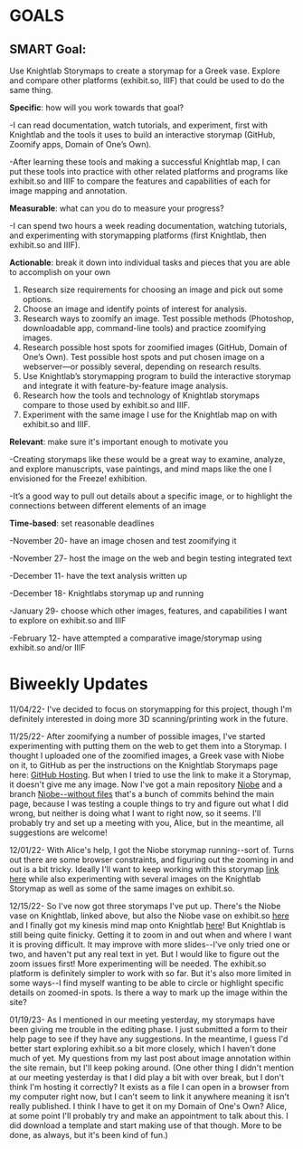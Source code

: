 # GOALS

## SMART Goal: 

Use Knightlab Storymaps to create a storymap for a Greek vase. Explore and compare other platforms (exhibit.so, IIIF) that could be used to do the same thing. 

**Specific**: how will you work towards that goal? 

-I can read documentation, watch tutorials, and experiment, first with Knightlab and the tools it uses to build an interactive storymap (GitHub, Zoomify apps, Domain of One’s Own). 

-After learning these tools and making a successful Knightlab map, I can put these tools into practice with other related platforms and programs like exhibit.so and IIIF to compare the features and capabilities of each for image mapping and annotation. 

**Measurable**: what can you do to measure your progress? 

-I can spend two hours a week reading documentation, watching tutorials, and experimenting with storymapping platforms (first Knightlab, then exhibit.so and IIIF). 

**Actionable**: break it down into individual tasks and pieces that you are able to accomplish on your own 
1. Research size requirements for choosing an image and pick out some options. 
2. Choose an image and identify points of interest for analysis. 
3. Research ways to zoomify an image. Test possible methods (Photoshop, downloadable app, command-line tools) and practice zoomifying images. 
4. Research possible host spots for zoomified images (GitHub, Domain of One’s Own). Test possible host spots and put chosen image on a webserver—or possibly several, depending on research results. 
5. Use Knightlab’s storymapping program to build the interactive storymap and integrate it with feature-by-feature image analysis. 
6. Research how the tools and technology of Knightlab storymaps compare to those used by exhibit.so and IIIF. 
7. Experiment with the same image I use for the Knightlab map on with exhibit.so and IIIF.   

**Relevant**: make sure it's important enough to motivate you 

-Creating storymaps like these would be a great way to examine, analyze, and explore manuscripts, vase paintings, and mind maps like the one I envisioned for the Freeze! exhibition.

-It’s a good way to pull out details about a specific image, or to highlight the connections between different elements of an image
  
**Time-based**: set reasonable deadlines

-November 20- have an image chosen and test zoomifying it 

-November 27- host the image on the web and begin testing integrated text

-December 11- have the text analysis written up

-December 18- Knightlabs storymap up and running  

-January 29- choose which other images, features, and capabilities I want to explore on exhibit.so and IIIF 

-February 12- have attempted a comparative image/storymap using exhibit.so and/or IIIF 


# Biweekly Updates

11/04/22- I've decided to focus on storymapping for this project, though I'm definitely interested in doing more 3D scanning/printing work in the future. 

11/25/22- After zoomifying a number of possible images, I've started experimenting with putting them on the web to get them into a Storymap. I thought I uploaded one of the zoomified images, a Greek vase with Niobe on it, to GitHub as per the instructions on the Knightlab Storymaps page here: [GitHub Hosting](https://github.com/NUKnightLab/StoryMapJS/blob/master/GITHUB_HOSTING/GITHUB_HOSTING.md). But when I tried to use the link to make it a Storymap, it doesn't give me any image. Now I've got a main repository [Niobe](https://github.com/mmfitzpatr/niobe) and a branch [Niobe--without files](https://github.com/mmfitzpatr/niobe/tree/folder) that's a bunch of commits behind the main page, because I was testing a couple things to try and figure out what I did wrong, but neither is doing what I want to right now, so it seems. I'll probably try and set up a meeting with you, Alice, but in the meantime, all suggestions are welcome! 

12/01/22- With Alice's help, I got the Niobe storymap running--sort of. Turns out there are some browser constraints, and figuring out the zooming in and out is a bit tricky. Ideally I'll want to keep working with this storymap [link here](https://uploads.knightlab.com/storymapjs/124092d52edd3c677352a1fbf731b197/niobe/index.html) while also experimenting with several images on the Knightlab Storymap as well as some of the same images on exhibit.so. 

12/15/22- So I've now got three storymaps I've put up. There's the Niobe vase on Knightlab, linked above, but also the Niobe vase on exhibit.so [here](https://www.exhibit.so/exhibits/edit/gDhmJoW5ZzcYwIXVvGU3) and I finally got my kinesis mind map onto Knightlab [here](https://uploads.knightlab.com/storymapjs/124092d52edd3c677352a1fbf731b197/kinesis/draft.html)! But Knightlab is still being quite finicky. Getting it to zoom in and out when and where I want it is proving difficult. It may improve with more slides--I've only tried one or two, and haven't put any real text in yet. But I would like to figure out the zoom issues first! More experimenting will be needed. The exhibit.so platform is definitely simpler to work with so far. But it's also more limited in some ways--I find myself wanting to be able to circle or highlight specific details on zoomed-in spots. Is there a way to mark up the image within the site? 

01/19/23- As I mentioned in our meeting yesterday, my storymaps have been giving me trouble in the editing phase. I just submitted a form to their help page to see if they have any suggestions. In the meantime, I guess I'd better start exploring exhibit.so a bit more closely, which I haven't done much of yet. My questions from my last post about image annotation within the site remain, but I'll keep poking around. (One other thing I didn't mention at our meeting yesterday is that I did play a bit with over break, but I don't think I'm hosting it correctly? It exists as a file I can open in a browser from my computer right now, but I can't seem to link it anywhere meaning it isn't really published. I think I have to get it on my Domain of One's Own? Alice, at some point I'll probably try and make an appointment to talk about this. I did download a template and start making use of that though. More to be done, as always, but it's been kind of fun.) 
